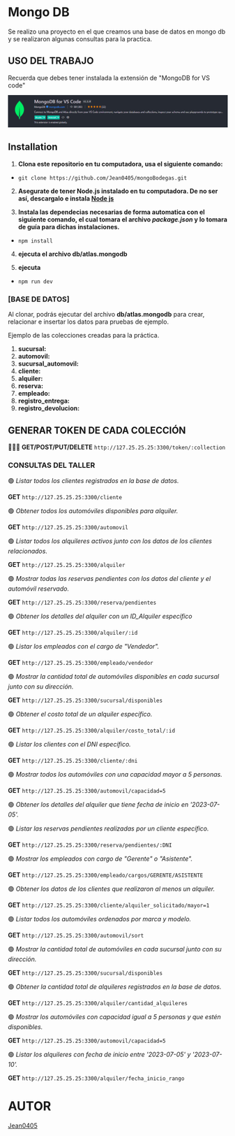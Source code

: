 # Mongo DB

Se realizo una proyecto en el que creamos una base de datos en mongo db y se realizaron algunas consultas para la practica.

## USO DEL TRABAJO

Recuerda que debes tener instalada la extensión de "MongoDB for VS code"

![Alt text](./assets/image.png)

## Installation

1. **Clona este repositorio en tu computadora, usa el siguiente comando:**

- `git clone https://github.com/Jean0405/mongoBodegas.git`

2. **Asegurate de tener Node.js instalado en tu computadora. De no ser así, descargalo e instala [Node js](https://nodejs.org/es/download)**

3. **Instala las dependecias necesarias de forma automatica con el siguiente comando, el cual tomara el archivo _package.json_ y lo tomara de guía para dichas instalaciones.**

- `npm install`

4. **ejecuta el archivo db/atlas.mongodb**

5. **ejecuta**

- `npm run dev`

### [BASE DE DATOS]

Al clonar, podrás ejecutar del archivo **db/atlas.mongodb** para crear, relacionar e insertar los datos para pruebas de ejemplo.

Ejemplo de las colecciones creadas para la práctica.

1. **sucursal:**
2. **automovil:**
3. **sucursal_automovil:**
4. **cliente:**
5. **alquiler:**
6. **reserva:**
7. **empleado:**
8. **registro_entrega:**
9. **registro_devolucion:**

## GENERAR TOKEN DE CADA COLECCIÓN

🔴🔴🔴 **GET/POST/PUT/DELETE** `http://127.25.25.25:3300/token/:collection`

### CONSULTAS DEL TALLER

🟢 _Listar todos los clientes registrados en la base de datos._

**GET** `http://127.25.25.25:3300/cliente`

🟢 _Obtener todos los automóviles disponibles para alquiler._

**GET** `http://127.25.25.25:3300/automovil`

🟢 _Listar todos los alquileres activos junto con los datos de los clientes relacionados._

**GET** `http://127.25.25.25:3300/alquiler`

🟢 _Mostrar todas las reservas pendientes con los datos del cliente y el automóvil reservado._

**GET** `http://127.25.25.25:3300/reserva/pendientes`

🟢 _Obtener los detalles del alquiler con un ID_Alquiler específico_

**GET** `http://127.25.25.25:3300/alquiler/:id`

🟢 _Listar los empleados con el cargo de "Vendedor"._

**GET** `http://127.25.25.25:3300/empleado/vendedor`

🟢 _Mostrar la cantidad total de automóviles disponibles en cada sucursal junto con su dirección._

**GET** `http://127.25.25.25:3300/sucursal/disponibles`

🟢 _Obtener el costo total de un alquiler específico._

**GET** `http://127.25.25.25:3300/alquiler/costo_total/:id`

🟢 _Listar los clientes con el DNI específico._

**GET** `http://127.25.25.25:3300/cliente/:dni`

🟢 _Mostrar todos los automóviles con una capacidad mayor a 5 personas._

**GET** `http://127.25.25.25:3300/automovil/capacidad=5`

🟢 _Obtener los detalles del alquiler que tiene fecha de inicio en '2023-07-05'._

🟢 _Listar las reservas pendientes realizadas por un cliente específico._

**GET** `http://127.25.25.25:3300/reserva/pendientes/:DNI`

🟢 _Mostrar los empleados con cargo de "Gerente" o "Asistente"._

**GET** `http://127.25.25.25:3300/empleado/cargos/GERENTE/ASISTENTE`

🟢 _Obtener los datos de los clientes que realizaron al menos un alquiler._

**GET** `http://127.25.25.25:3300/cliente/alquiler_solicitado/mayor=1`

🟢 _Listar todos los automóviles ordenados por marca y modelo._

**GET** `http://127.25.25.25:3300/automovil/sort`

🟢 _Mostrar la cantidad total de automóviles en cada sucursal junto con su dirección._

**GET** `http://127.25.25.25:3300/sucursal/disponibles`

🟢 _Obtener la cantidad total de alquileres registrados en la base de datos._

**GET** `http://127.25.25.25:3300/alquiler/cantidad_alquileres`

🟢 _Mostrar los automóviles con capacidad igual a 5 personas y que estén disponibles._

**GET** `http://127.25.25.25:3300/automovil/capacidad=5`

🟢 _Listar los alquileres con fecha de inicio entre '2023-07-05' y '2023-07-10'._

**GET** `http://127.25.25.25:3300/alquiler/fecha_inicio_rango`

# AUTOR

[Jean0405](https://github.com/Jean0405)
